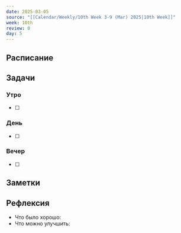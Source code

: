 ```yaml
---
date: 2025-03-05
source: "[[Calendar/Weekly/10th Week 3-9 (Mar) 2025|10th Week]]"
week: 10th
review: 0
day: 5
---
```



## Расписание

## Задачи

### Утро

- [ ]

### День

- [ ]

### Вечер

- [ ]

## Заметки

## Рефлексия

- Что было хорошо:
- Что можно улучшить: